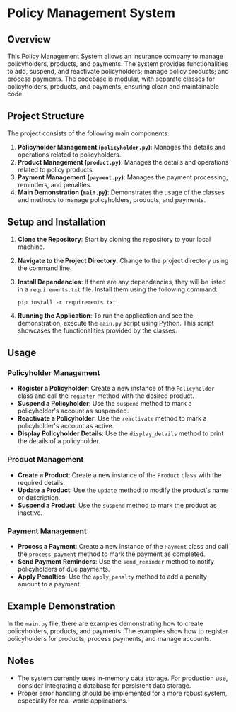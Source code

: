 # Policy Management System

## Overview
This Policy Management System allows an insurance company to manage policyholders, products, and payments. The system provides functionalities to add, suspend, and reactivate policyholders; manage policy products; and process payments. The codebase is modular, with separate classes for policyholders, products, and payments, ensuring clean and maintainable code.

## Project Structure
The project consists of the following main components:

1. **Policyholder Management (`policyholder.py`)**: Manages the details and operations related to policyholders.
2. **Product Management (`product.py`)**: Manages the details and operations related to policy products.
3. **Payment Management (`payment.py`)**: Manages the payment processing, reminders, and penalties.
4. **Main Demonstration (`main.py`)**: Demonstrates the usage of the classes and methods to manage policyholders, products, and payments.

## Setup and Installation
1. **Clone the Repository**: Start by cloning the repository to your local machine.

2. **Navigate to the Project Directory**: Change to the project directory using the command line.

3. **Install Dependencies**: If there are any dependencies, they will be listed in a `requirements.txt` file. Install them using the following command:
   ```
   pip install -r requirements.txt
   ```

4. **Running the Application**: To run the application and see the demonstration, execute the `main.py` script using Python. This script showcases the functionalities provided by the classes.

## Usage
### Policyholder Management
- **Register a Policyholder**: Create a new instance of the `Policyholder` class and call the `register` method with the desired product.
- **Suspend a Policyholder**: Use the `suspend` method to mark a policyholder's account as suspended.
- **Reactivate a Policyholder**: Use the `reactivate` method to mark a policyholder's account as active.
- **Display Policyholder Details**: Use the `display_details` method to print the details of a policyholder.

### Product Management
- **Create a Product**: Create a new instance of the `Product` class with the required details.
- **Update a Product**: Use the `update` method to modify the product's name or description.
- **Suspend a Product**: Use the `suspend` method to mark the product as inactive.

### Payment Management
- **Process a Payment**: Create a new instance of the `Payment` class and call the `process_payment` method to mark the payment as completed.
- **Send Payment Reminders**: Use the `send_reminder` method to notify policyholders of due payments.
- **Apply Penalties**: Use the `apply_penalty` method to add a penalty amount to a payment.

## Example Demonstration
In the `main.py` file, there are examples demonstrating how to create policyholders, products, and payments. The examples show how to register policyholders for products, process payments, and manage accounts.

## Notes
- The system currently uses in-memory data storage. For production use, consider integrating a database for persistent data storage.
- Proper error handling should be implemented for a more robust system, especially for real-world applications.
